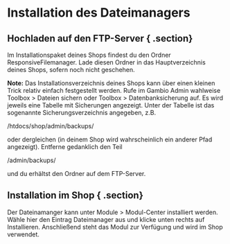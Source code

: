 # Installation des Dateimanagers 

## Hochladen auf den FTP-Server { .section}

Im Installationspaket deines Shops findest du den Ordner ResponsiveFilemanager. Lade diesen Ordner in das Hauptverzeichnis deines Shops, sofern noch nicht geschehen.

**Note:** Das Installationsverzeichnis deines Shops kann über einen kleinen Trick relativ einfach festgestellt werden. Rufe im Gambio Admin wahlweise Toolbox \> Dateien sichern oder Toolbox \> Datenbanksicherung auf. Es wird jeweils eine Tabelle mit Sicherungen angezeigt. Unter der Tabelle ist das sogenannte Sicherungsverzeichnis angegeben, z.B.

/htdocs/shop/admin/backups/

oder dergleichen \(in deinem Shop wird wahrscheinlich ein anderer Pfad angezeigt\). Entferne gedanklich den Teil

/admin/backups/

und du erhältst den Ordner auf dem FTP-Server.

## Installation im Shop { .section}

Der Dateinamanger kann unter Module \> Modul-Center installiert werden. Wähle hier den Eintrag Dateimanager aus und klicke unten rechts auf Installieren. Anschließend steht das Modul zur Verfügung und wird im Shop verwendet.



